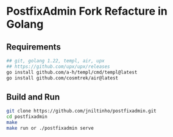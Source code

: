 # PostfixAdmin Fork Refacture in Golang


## Requirements

```bash
## git, golang 1.22, templ, air, upx
## https://github.com/upx/upx/releases
go install github.com/a-h/templ/cmd/templ@latest
go install github.com/cosmtrek/air@latest
```


## Build and Run

```bash
git clone https://github.com/jniltinho/postfixadmin.git
cd postfixadmin
make
make run or ./postfixadmin serve
```



